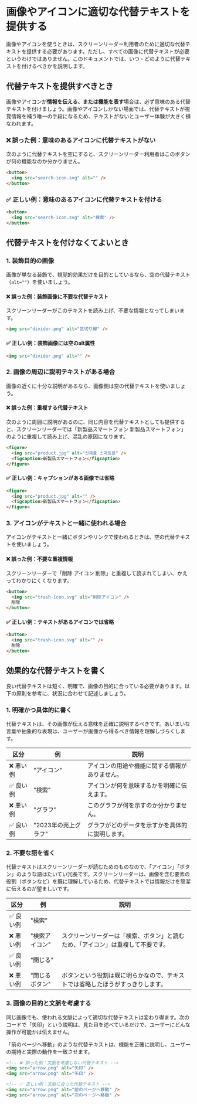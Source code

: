 # 画像やアイコンに適切な代替テキストを提供する

画像やアイコンを使うときは、スクリーンリーダー利用者のために適切な代替テキストを提供する必要があります。ただし、すべての画像に代替テキストが必要というわけではありません。このドキュメントでは、いつ・どのように代替テキストを付けるべきかを説明します。

## 代替テキストを提供すべきとき

画像やアイコンが**情報を伝える、または機能を表す**場合は、必ず意味のある代替テキストを付けましょう。画像やアイコンしかない場面では、代替テキストが視覚情報を補う唯一の手段になるため、テキストがないとユーザー体験が大きく損なわれます。

### ❌ 誤った例：意味のあるアイコンに代替テキストがない

次のように代替テキストを空にすると、スクリーンリーダー利用者はこのボタンが何の機能なのか分かりません。

```html
<button>
  <img src="search-icon.svg" alt="" />
</button>
```

### ✅ 正しい例：意味のあるアイコンに代替テキストを付ける

```html
<button>
  <img src="search-icon.svg" alt="検索" />
</button>
```

## 代替テキストを付けなくてよいとき

### 1. 装飾目的の画像

画像が単なる装飾で、視覚的効果だけを目的としているなら、空の代替テキスト（`alt=""`）を使いましょう。

#### ❌ 誤った例：装飾画像に不要な代替テキスト

スクリーンリーダーがこのテキストを読み上げ、不要な情報となってしまいます。

```html
<img src="divider.png" alt="区切り線" />
```

#### ✅ 正しい例：装飾画像には空のalt属性

```html
<img src="divider.png" alt="" />
```

### 2. 画像の周辺に説明テキストがある場合

画像の近くに十分な説明があるなら、画像側は空の代替テキストを使いましょう。

#### ❌ 誤った例：重複する代替テキスト

次のように周囲に説明があるのに、同じ内容を代替テキストとしても提供すると、スクリーンリーダーでは「新製品スマートフォン 新製品スマートフォン」のように重複して読み上げ、混乱の原因になります。

```html
<figure>
  <img src="product.jpg" alt="신제품 스마트폰" />
  <figcaption>新製品スマートフォン</figcaption>
</figure>
```

#### ✅ 正しい例：キャプションがある画像では省略

```html
<figure>
  <img src="product.jpg" alt="" />
  <figcaption>新製品スマートフォン</figcaption>
</figure>
```

### 3. アイコンがテキストと一緒に使われる場合

アイコンがテキストと一緒にボタンやリンクで使われるときは、空の代替テキストを使いましょう。

#### ❌ 誤った例：不要な重複情報

スクリーンリーダーで「削除 アイコン 削除」と重複して読まれてしまい、かえってわかりにくくなります。

```html
<button>
  <img src="trash-icon.svg" alt="削除アイコン" />
  削除
</button>
```

#### ✅ 正しい例：テキストがあるアイコンでは省略

```html
<button>
  <img src="trash-icon.svg" alt="" />
  削除
</button>
```

## 効果的な代替テキストを書く

良い代替テキストは短く、明確で、画像の目的に合っている必要があります。以下の原則を参考に、状況に合わせて記述しましょう。

### 1. 明確かつ具体的に書く

代替テキストは、その画像が伝える意味を正確に説明するべきです。あいまいな言葉や抽象的な表現は、ユーザーが画像から得るべき情報を理解しづらくします。

| 区分       | 例                 | 説明                                                   |
| ---------- | -------------------- | ------------------------------------------------------ |
| ❌ 悪い例 | "アイコン"             | アイコンの用途や機能に関する情報がありません。       |
| ✅ 良い例 | "検索"               | アイコンが何を意味するかを明確に伝えます。       |
| ❌ 悪い例 | "グラフ"             | このグラフが何を示すのか分かりません。  |
| ✅ 良い例 | "2023年の売上グラフ" | グラフがどのデータを示すかを具体的に説明します。 |

### 2. 不要な語を省く

代替テキストはスクリーンリーダーが読むためのものなので、「アイコン」「ボタン」のような語はたいてい冗長です。スクリーンリーダーは、画像を含む要素の役割（ボタンなど）を既に理解しているため、代替テキストでは情報だけを簡潔に伝えるのが望ましいです。

| 区分       | 例          | 説明                                                                                    |
| ---------- | ------------- | --------------------------------------------------------------------------------------- |
| ✅ 良い例 | "検索"        |                                                                                         |
| ❌ 悪い例 | "検索アイコン" | スクリーンリーダーは「検索、ボタン」と読むため、「アイコン」は重複して不要です。 |
| ✅ 良い例 | "閉じる"        |                                                                                         |
| ❌ 悪い例 | "閉じるボタン"   | ボタンという役割は既に明らかなので、テキストでは省略したほうがすっきりします。                  |

### 3. 画像の目的と文脈を考慮する

同じ画像でも、使われる文脈によって適切な代替テキストは変わり得ます。次のコードで「矢印」という説明は、見た目を述べているだけで、ユーザーにどんな操作が可能かは伝えません。

「前のページへ移動」のような代替テキストは、機能を正確に説明し、ユーザーの期待と実際の動作を一致させます。

```html
<!-- ❌ 誤った例：文脈を考慮しない代替テキスト -->
<img src="arrow.png" alt="矢印" />
<img src="arrow.png" alt="矢印" />

<!-- ✅ 正しい例：文脈に合った代替テキスト -->
<img src="arrow.png" alt="前のページへ移動" />
<img src="arrow.png" alt="次のページへ移動" />
```
